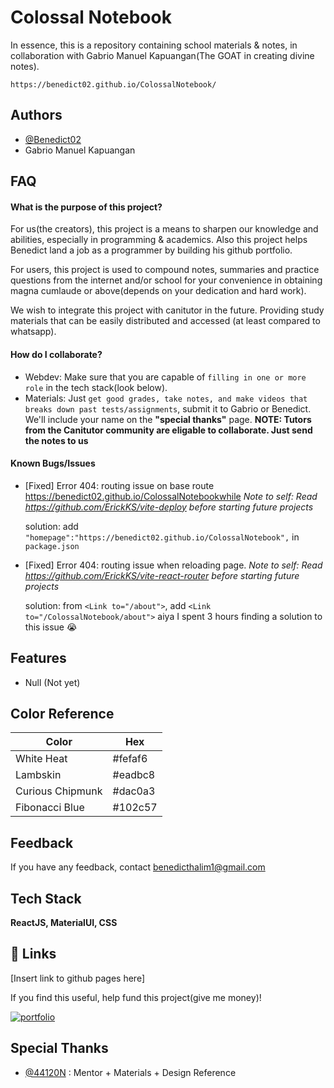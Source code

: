 # Colossal Notebook

In essence, this is a repository containing school materials & notes, in collaboration with Gabrio Manuel Kapuangan(The GOAT in creating divine notes).

`https://benedict02.github.io/ColossalNotebook/`

## Authors

- [@Benedict02](https://www.github.com/Benedict02)
- Gabrio Manuel Kapuangan

## FAQ

#### What is the purpose of this project?

For us(the creators), this project is a means to sharpen our knowledge and abilities, especially in programming & academics. Also this project helps Benedict land a job as a programmer by building his github portfolio.

For users, this project is used to compound notes, summaries and practice questions from the internet and/or school for your convenience in obtaining magna cumlaude or above(depends on your dedication and hard work).

We wish to integrate this project with canitutor in the future. Providing study materials that can be easily distributed and accessed (at least compared to whatsapp).

#### How do I collaborate?

- Webdev: Make sure that you are capable of `filling in one or more role` in the tech stack(look below).
- Materials: Just `get good grades, take notes, and make videos that breaks down past tests/assignments`, submit it to Gabrio or Benedict. We'll include your name on the **"special thanks"** page. **NOTE: Tutors from the Canitutor community are eligable to collaborate. Just send the notes to us**

#### Known Bugs/Issues

- [Fixed] Error 404: routing issue on base route https://benedict02.github.io/ColossalNotebookwhile
  _Note to self: Read https://github.com/ErickKS/vite-deploy before starting future projects_

  solution:
  add `"homepage":"https://benedict02.github.io/ColossalNotebook",` in `package.json`

- [Fixed] Error 404: routing issue when reloading page.
  _Note to self: Read https://github.com/ErickKS/vite-react-router before starting future projects_

  solution:
  from `<Link to="/about">`, add `<Link to="/ColossalNotebook/about">`
  aiya I spent 3 hours finding a solution to this issue 😭

## Features

- Null (Not yet)

## Color Reference

| Color            | Hex     |
| ---------------- | ------- |
| White Heat       | #fefaf6 |
| Lambskin         | #eadbc8 |
| Curious Chipmunk | #dac0a3 |
| Fibonacci Blue   | #102c57 |

## Feedback

If you have any feedback, contact benedicthalim1@gmail.com

## Tech Stack

**ReactJS, MaterialUI, CSS**

## 🔗 Links

[Insert link to github pages here]

If you find this useful, help fund this project(give me money)!

[![portfolio](https://img.shields.io/static/v1?message=Ko-fi&logo=ko-fi&label=Buy%20me%20a&color=F16061&logoColor=normal&labelColor=FFCC99&style=for-the-badge)](https://ko-fi.com/benedict02)

## Special Thanks

- [@44120N](https://www.github.com/44120N) : Mentor + Materials + Design Reference
